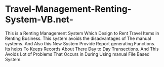 # Travel-Management-Renting-System-VB.net-
This is a Renting Management System Which Design to Rent Travel Items in Renting Business. 
This system avoids the disadvantages of The manual systems. And Also this New System Provide Report generating Functions.
Its helps To Keeps Records About There Day to Day  Transections. And This Avoids Lot of Problems That Occurs in During Using manual  File Based System.
